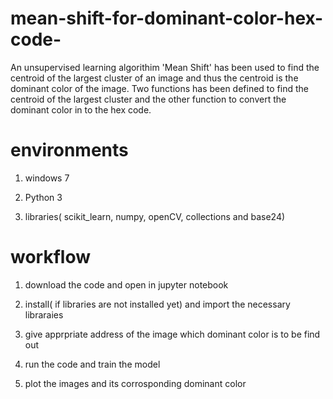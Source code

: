 # mean-shift-for-dominant-color-hex-code-
An unsupervised learning algorithim 'Mean Shift' has been used to find the centroid of the largest cluster of an image and thus the 
centroid is the dominant color of the image. Two functions has been defined to find the centroid of the largest cluster and the other 
function to convert the dominant color in to the hex code.

# environments
1) windows 7

2) Python 3

3) libraries( scikit_learn, numpy, openCV, collections and base24)

# workflow

1) download the code and open in jupyter notebook

2) install( if libraries are not installed yet) and import the necessary libraraies

3) give apprpriate address of the image which dominant color is to be find out

4) run the code and train the model

5) plot the images and its corrosponding dominant color
